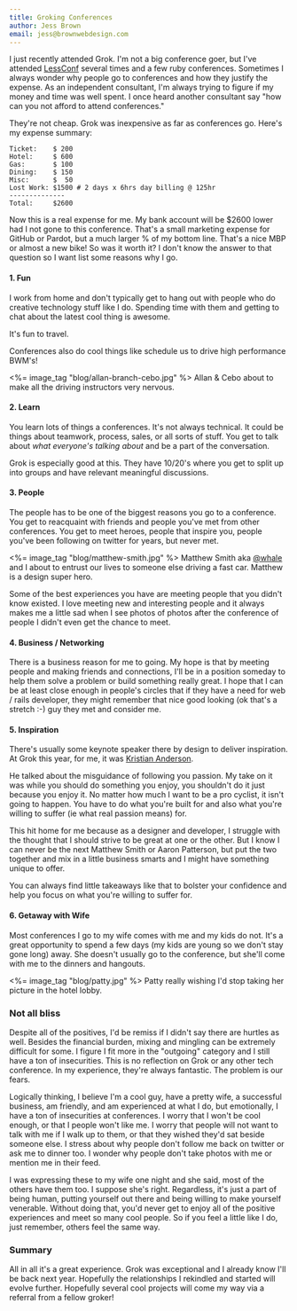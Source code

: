 ```yaml
---
title: Groking Conferences
author: Jess Brown
email: jess@brownwebdesign.com
---
```


I just recently attended Grok. I'm not a big conference goer, but I've
attended [LessConf][] several times and a few ruby conferences.
Sometimes I always wonder why people go to conferences and how they
justify the expense. As an independent consultant, I'm always trying to
figure if my money and time was well spent.  I once heard another
consultant say "how can you not afford to attend conferences."

They're not cheap.  Grok was inexpensive as far as conferences go.
Here's my expense summary:

    Ticket:    $ 200
    Hotel:     $ 600
    Gas:       $ 100
    Dining:    $ 150
    Misc:      $  50
    Lost Work: $1500 # 2 days x 6hrs day billing @ 125hr
    --------------
    Total:     $2600

Now this is a real expense for me.  My bank account will be $2600 lower
had I not gone to this conference. That's a small marketing expense for
GitHub or Pardot, but a much larger % of my bottom line. That's a nice
MBP or almost a new bike! So was it worth it? I don't know the answer to
that question so I want list some reasons why I go.

#### 1. Fun

I work from home and don't typically get to hang out with people who do
creative technology stuff like I do. Spending time with them and getting
to chat about the latest cool thing is awesome.

It's fun to travel.

Conferences also do cool things like schedule us to drive high
performance BWM's!

<%= image_tag "blog/allan-branch-cebo.jpg" %>
<span class="footnote">Allan &amp; Cebo about to make all the
driving instructors very nervous.</span>

#### 2. Learn

You learn lots of things a conferences. It's not always technical. It
could be things about teamwork, process, sales, or all sorts of stuff.
You get to talk about *what everyone's talking about* and be a part of the
conversation.

Grok is especially good at this.  They have 10/20's where you get to
split up into groups and have relevant meaningful discussions.

#### 3. People

The people has to be one of the biggest reasons you go to a conference.
You get to reacquaint with friends and people you've met from other
conferences. You get to meet heroes, people that inspire you, people
you've been following on twitter for years, but never met.

<%= image_tag "blog/matthew-smith.jpg" %>
<span class="footnote">Matthew Smith aka [@whale][] and I about to entrust our
lives to someone else driving a fast car. Matthew is a design super hero.</span>

Some of the best experiences you have are meeting people that you didn't
know existed. I love meeting new and interesting people and it always
makes me a little sad when I see photos of photos after the conference
of people I didn't even get the chance to meet.

#### 4. Business / Networking

There is a business reason for me to going. My hope is that by meeting
people and making friends and connections, I'll be in a position
someday to help them solve a problem or build something really great.  I
hope that I can be at least close enough in people's circles that if
they have a need for web / rails developer, they might remember that
nice good looking (ok that's a stretch :-) guy they met and consider me.  

#### 5. Inspiration

There's usually some keynote speaker there by design to deliver
inspiration. At Grok this year, for me, it was [Kristian Anderson][]. 

He talked about the misguidance of following you passion. My take on it
was while you should do something you enjoy, you shouldn't do it just
because you enjoy it.  No matter how much I want to be a pro cyclist, it
isn't going to happen. You have to do what you're built for and also
what you're willing to suffer (ie what real passion means) for. 

This hit home for me because as a designer and developer, I struggle
with the thought that I should strive to be great at one or the other.
But I know I can never be the next Matthew Smith or Aaron Patterson, but
put the two together and mix in a little business smarts and I
might have something unique to offer.

You can always find little takeaways like that to bolster your confidence
and help you focus on what you're willing to suffer for.


#### 6. Getaway with Wife

Most conferences I go to my wife comes with me and my kids do not. It's
a great opportunity to spend a few days (my kids are young so we don't
stay gone long) away. She doesn't usually go to the conference, but
she'll come with me to the dinners and hangouts.

<%= image_tag "blog/patty.jpg" %>
<span class="footnote">Patty really wishing I'd stop taking her picture in the hotel lobby.</span>


### Not all bliss

Despite all of the positives, I'd be remiss if I didn't say there are
hurtles as well. Besides the financial burden, mixing and mingling can
be extremely difficult for some. I figure I fit more in the "outgoing"
category and I still have a ton of insecurities. This is no reflection
on Grok or any other tech conference. In my experience, they're always
fantastic. The problem is our fears.

Logically thinking, I believe I'm a cool guy, have a pretty wife, a
successful business, am friendly, and am experienced at what I do, but
emotionally, I have a ton of insecurities at conferences.  I worry that
I won't be cool enough, or that I people won't like me. I worry that
people will not want to talk with me if I walk up to them, or that they
wished they'd sat beside someone else. I stress about why people don't
follow me back on twitter or ask me to dinner too. I wonder why people
don't take photos with me or mention me in their feed.

I was expressing these to my wife one night and she said, most
of the others have them too. I suppose she's right. Regardless, it's just
a part of being human, putting yourself out there and being willing to
make yourself venerable. Without doing that, you'd never get to enjoy all
of the positive experiences and meet so many cool people. So if you feel
a little like I do, just remember, others feel the same way.

### Summary

All in all it's a great experience. Grok was exceptional and I already
know I'll be back next year. Hopefully the relationships I rekindled and
started will evolve further.  Hopefully several cool projects will come
my way via a referral from a fellow groker!



[LessConf]:http://lessconf.lesseverything.com/
[@whale]:http://www.twitter.com/whale
[Kristian Anderson]:http://www.twitter.com/kristianindy
